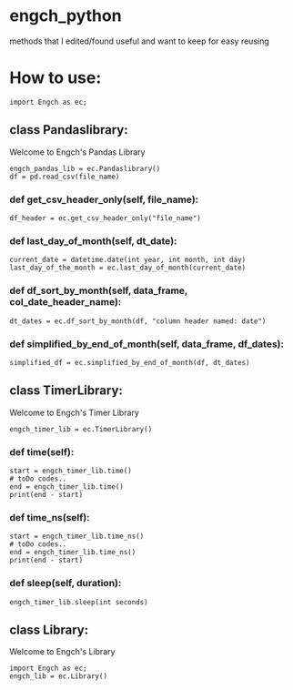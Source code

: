 # engch_python
methods that I edited/found useful and want to keep for easy reusing
# How to use: 
```
import Engch as ec;
```
## class Pandaslibrary:
Welcome to Engch's Pandas Library
```
engch_pandas_lib = ec.Pandaslibrary()
df = pd.read_csv(file_name)
```
### def get_csv_header_only(self, file_name):
```
df_header = ec.get_csv_header_only("file_name")
```
### def last_day_of_month(self, dt_date):
```
current_date = datetime.date(int year, int month, int day) 
last_day_of_the_month = ec.last_day_of_month(current_date) 
```
### def df_sort_by_month(self, data_frame, col_date_header_name):
```
dt_dates = ec.df_sort_by_month(df, "column header named: date")
```
### def simplified_by_end_of_month(self, data_frame, df_dates):
``` 
simplified_df = ec.simplified_by_end_of_month(df, dt_dates)
```
## class TimerLibrary: 
Welcome to Engch's Timer Library
```
engch_timer_lib = ec.TimerLibrary()
```
### def time(self):
```
start = engch_timer_lib.time()
# toDo codes..
end = engch_timer_lib.time()
print(end - start)
```
### def time_ns(self):
```
start = engch_timer_lib.time_ns()
# toDo codes..
end = engch_timer_lib.time_ns()
print(end - start)
```
### def sleep(self, duration):
```
engch_timer_lib.sleep(int seconds)
```
## class Library:
Welcome to Engch's Library
```
import Engch as ec;
engch_lib = ec.Library()
```

